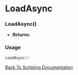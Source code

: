 # LoadAsync

### LoadAsync()
- ***Returns:*** 

### Usage

```Lua
LoadAsync()
```


[Back To Scripting Documentation](../README.md)
